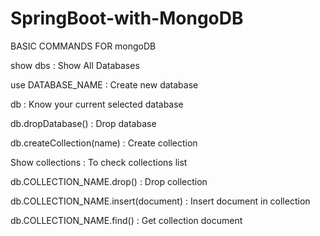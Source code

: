 # SpringBoot-with-MongoDB



BASIC COMMANDS FOR mongoDB




show dbs : Show All Databases

use DATABASE_NAME : Create new database

db : Know your current selected database

db.dropDatabase() : Drop database

db.createCollection(name) : Create collection

Show collections : To check collections list

db.COLLECTION_NAME.drop() : Drop collection

db.COLLECTION_NAME.insert(document) : Insert document in collection

db.COLLECTION_NAME.find() : Get collection document

